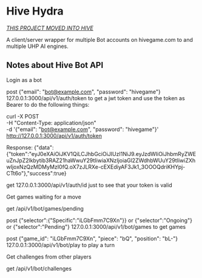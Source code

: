 # Hive Hydra

*[THIS PROJECT MOVED INTO HIVE](https://github.com/hiveboardgame/hive/tree/main/hive-hydra)*



A client/server wrapper for multiple Bot accounts on hivegame.com to and multiple UHP AI engines.




## Notes about Hive Bot API


Login as a bot

post {"email": "bot@example.com", "password": "hivegame"} 127.0.0.1:3000/api/v1/auth/token to get a jwt token
and use the token as Bearer to do the following things:

curl -X POST \
  -H "Content-Type: application/json" \
  -d '{"email": "bot@example.com", "password": "hivegame"}' \
  http://127.0.0.1:3000/api/v1/auth/token

Response: {"data":{"token":"eyJ0eXAiOiJKV1QiLCJhbGciOiJIUzI1NiJ9.eyJzdWIiOiJhbmRyZWEuZnJpZ2lkbytib3RAZ21haWwuY29tIiwiaXNzIjoiaGl2ZWdhbWUuY29tIiwiZXhwIjoxNzQzMDMyMzI0fQ.oX7zJLRXe-cEXEdiyAF3Jk1_3OOOQdriKHYpj-CTt6o"},"success":true}


get 127.0.0.1:3000/api/v1/auth/id just to see that your token is valid


Get games waiting for a move

get /api/v1/bot/games/pending


post {"selector":{"Specific":"iLGbFmm7C9Xn"}} or {"selector":"Ongoing"} or {"selector":"Pending"} 127.0.0.1:3000/api/v1/bot/games to get games



post {"game_id": "iLGbFmm7C9Xn", "piece": "bQ", "position": "bL-"} 127.0.0.1:3000/api/v1/bot/play to play a turn


Get challenges from other players

get /api/v1/bot/challenges


